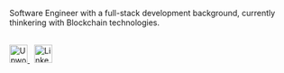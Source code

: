 Software Engineer with a full-stack development background, currently thinkering with Blockchain technologies.

<br>
<a href="https://www.upwork.com/freelancers/~01fae5a8a9dc2b10b4" target="_blank">
<img alt="Upwork" width="32px" src="https://assets-global.website-files.com/5ec7d9f13fc8c0ec8a4c6b26/6092b794e0419d97d9b06e2b_Favicon%20256.png" />
</a>
&nbsp;
<a href="https://www.linkedin.com/in/niccolo-pozzolini" target="_blank">
<img alt="LinkedIn" width="32px" src="https://raw.githubusercontent.com/peterthehan/peterthehan/master/assets/linkedin.svg" />
</a>
